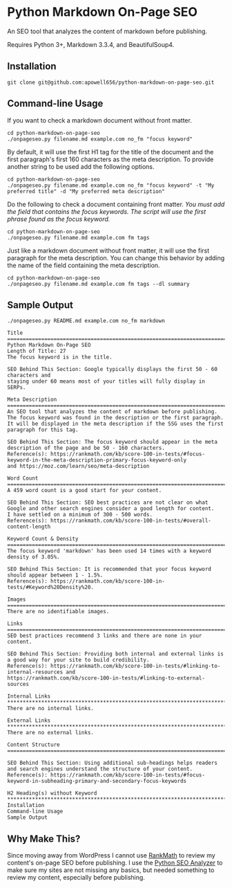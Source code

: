 # Python Markdown On-Page SEO

An SEO tool that analyzes the content of markdown before publishing.

Requires Python 3+, Markdown 3.3.4, and BeautifulSoup4.

## Installation

`git clone git@github.com:apowell656/python-markdown-on-page-seo.git`

## Command-line Usage

If you want to check a markdown document without front matter.

```
cd python-markdown-on-page-seo
./onpageseo.py filename.md example.com no_fm "focus keyword"
```

By default, it will use the first H1 tag for the title of the document and the first paragraph's first 160 characters as the meta description. To provide another string to be used add the following options.

```
cd python-markdown-on-page-seo
./onpageseo.py filename.md example.com no_fm "focus keyword" -t "My preferred title" -d "My preferred meta description"
```

Do the following to check a document containing front matter. *You must add the field that contains the focus keywords. The script will use the first phrase found as the focus keyword.*

```
cd python-markdown-on-page-seo
./onpageseo.py filename.md example.com fm tags
```

Just like a markdown document without front matter, it will use the first paragraph for the meta description. You can change this behavior by adding the name of the field containing the meta description.

```
cd python-markdown-on-page-seo
./onpageseo.py filename.md example.com fm tags --dl summary
```

## Sample Output

```
./onpageseo.py README.md example.com no_fm markdown

Title
===============================================================================
Python Markdown On-Page SEO
Length of Title: 27
The focus keyword is in the title.

SEO Behind This Section: Google typically displays the first 50 - 60 characters and 
staying under 60 means most of your titles will fully display in SERPs.

Meta Description
===============================================================================
An SEO tool that analyzes the content of markdown before publishing.
The focus keyword was found in the description or the first paragraph.
It will be displayed in the meta description if the SSG uses the first paragraph for this tag.

SEO Behind This Section: The focus keyword should appear in the meta description of the page and be 50 - 160 characters.
Reference(s): https://rankmath.com/kb/score-100-in-tests/#focus-keyword-in-the-meta-description-primary-focus-keyword-only 
and https://moz.com/learn/seo/meta-description

Word Count
===============================================================================
A 459 word count is a good start for your content.

SEO Behind This Section: SEO best practices are not clear on what Google and other search engines consider a good length for content.
I have settled on a minimum of 300 - 500 words.
Reference(s): https://rankmath.com/kb/score-100-in-tests/#overall-content-length

Keyword Count & Density
===============================================================================
The focus keyword 'markdown' has been used 14 times with a keyword density of 3.05%.

SEO Behind This Section: It is recommended that your focus keyword should appear between 1 - 1.5%.
Reference(s): https://rankmath.com/kb/score-100-in-tests/#Keyword%20Density%20.

Images
===============================================================================
There are no identifiable images.

Links
===============================================================================
SEO best practices recommend 3 links and there are none in your content.

SEO Behind This Section: Providing both internal and external links is a good way for your site to build credibility.
Reference(s): https://rankmath.com/kb/score-100-in-tests/#linking-to-internal-resources and 
https://rankmath.com/kb/score-100-in-tests/#linking-to-external-sources

Internal Links
*******************************************************************************
There are no internal links.

External Links
*******************************************************************************
There are no external links.

Content Structure
===============================================================================

SEO Behind This Section: Using additional sub-headings helps readers and search engines understand the structure of your content.
Reference(s): https://rankmath.com/kb/score-100-in-tests/#focus-keyword-in-subheading-primary-and-secondary-focus-keywords

H2 Heading(s) without Keyword
*******************************************************************************
Installation
Command-line Usage
Sample Output
```

## Why Make This?  

Since moving away from WordPress I cannot use [RankMath](https://rankmath.com/) to review my content's on-page SEO before publishing. I use the [Python SEO Analyzer](https://github.com/sethblack/python-seo-analyzer) to make sure my sites are not missing any basics, but needed something to review my content, especially before publishing.
